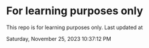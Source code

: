# For learning purposes only
This repo is for learning purposes only.
Last updated at

Saturday, November 25, 2023 10:37:12 PM

